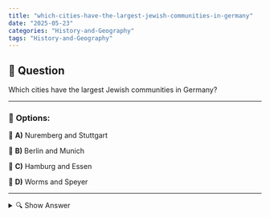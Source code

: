 ```yaml
---
title: "which-cities-have-the-largest-jewish-communities-in-germany"
date: "2025-05-23"
categories: "History-and-Geography"
tags: "History-and-Geography"
---
```


## 📌 **Question**

Which cities have the largest Jewish communities in Germany?



---

### 📝 **Options:**

🔘 **A)** Nuremberg and Stuttgart

🔘 **B)** Berlin and Munich

🔘 **C)** Hamburg and Essen

🔘 **D)** Worms and Speyer

---

<details>
  <summary>🔍 Show Answer</summary>

  <p>
💡  <b>Correct Answer:</b>  b
  </p>
  <p>
    📖<b>Explanation:</b>
    
  </p>
</details>
